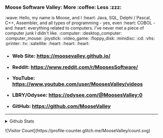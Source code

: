 <h3>Moose Software Valley: More :coffee: Less :zzz:</h3>
:wave: Hello, my name is Moose, and I :heart: Java, SQL, Delphi / Pascal, C++, Assembler, and all types of programming -
yes, even :heart: COBOL - and :heart: everything related to computers.  I've never met a piece of computer junk I didn't like.
:computer:
:desktop_computer:
:computer_mouse:
:joystick:
:video_game:
:floppy_disk:
:minidisc:
:cd:
:vhs:
:printer:
:tv:
:satellite:
:heart: :heart: :heart:

<p>
<UL>
<h3>
<p><LI> Web Site:
	<a target=_blank href="https://moosevalley.github.io/"> https://moosevalley.github.io/</a>
	</LI></p>

<!--
<p><LI> Web Site Link #2 (Rebrandly redirector):
	<a target=_blank href="https://rebrand.ly/MoosesSoftware"> https://rebrand.ly/MoosesSoftware</a>
	</LI></p>

<p><LI> Web Site Link #3 (InfinityFree web host):
	<a target=_blank href="http://MoosesSoftware.epizy.com"> http://MoosesSoftware.epizy.com</a>
	</LI></p>
-->

<!--<p><LI> Reddit r/MoosesSoftware:-->
<p><LI> Reddit:
	<a target=_blank href="https://www.reddit.com/r/MoosesSoftware/"> https://www.reddit.com/r/MoosesSoftware/</a>
	</LI></p>

<!--<p><LI>MoosesValley YouTube Channel:-->
<p><LI> YouTube:
	<a target=_blank href="https://www.youtube.com/user/MoosesValley/videos"> https://www.youtube.com/user/MoosesValley/videos</a>
	</LI></p>

<!--<p><LI>MoosesValley LBRY/Odysee Channel (like YouTube but much better):-->
<p><LI> LBRY/Odysee:
	<a target=_blank href="https://odysee.com/@MoosesValley:0"> https://odysee.com/@MoosesValley:0</a>
	</LI></p>

<!--<p><LI> Moose's GitHub (the current page):-->
<p><LI> GitHub:
	<a target=_blank href="https://github.com/MooseValley"> https://github.com/MooseValley</a>
	</LI></p>


</h3>
</UL>
</p>


<hr>
<details>
	<summary> Github Stats</summary>
	<p align="center">
		<img src="https://github-readme-stats.vercel.app/api?username=MooseValley&show_icons=true" />
	</p>
</details>

<!--
<details>
	<summary> Programming Language Stats</summary>
	<p align="center">
		<img src="https://wakatime.com/share/::::::api key:::::" />
	</p>
</details>
-->


<p>
<!-- Visitor Count.  REF: https://dev.to/ryanlanciaux/visitor-count-on-your-github-profile-with-one-line-of-markdown-593g  -->
![Visitor Count](https://profile-counter.glitch.me/MooseValley/count.svg)
</p>


<!--
**MooseValley/MooseValley** is a ? _special_ ? repository because its `README.md` (this file) appears on your GitHub profile.

Here are some ideas to get you started:

- ?? I’m currently working on ...
- ?? I’m currently learning ...
- ?? I’m looking to collaborate on ...
- ?? I’m looking for help with ...
- ?? Ask me about ...
- ?? How to reach me: ...
- ?? Pronouns: ...
- ? Fun fact: ...

 Here's an example of a perfectly valid, yet scrappy-looking table in Markdown:

Column 1 | Column 2 | Column 3
--- | --- | ---
**Things** | _Don't_ | [Need](http://makeuseof.com)
To | *__Look__* | `Pretty`


-->

